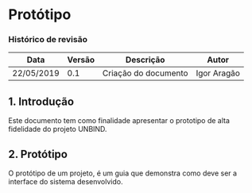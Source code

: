 # Protótipo
### Histórico de revisão
Data | Versão | Descrição | Autor |
--------- | ------ | ------------ | --------- |
22/05/2019 | 0.1 | Criação do documento | Igor Aragão |

## 1. Introdução
Este documento tem como finalidade apresentar o prototipo de alta fidelidade do projeto UNBIND.

## 2. Protótipo
O protótipo de um projeto, é um guia que demonstra como deve ser a interface do sistema desenvolvido.
